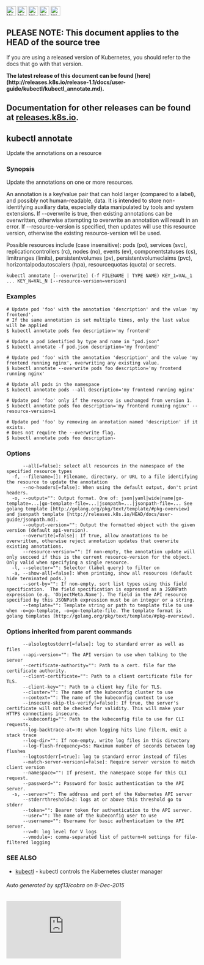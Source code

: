 <!-- BEGIN MUNGE: UNVERSIONED_WARNING -->

<!-- BEGIN STRIP_FOR_RELEASE -->

<img src="http://kubernetes.io/img/warning.png" alt="WARNING"
     width="25" height="25">
<img src="http://kubernetes.io/img/warning.png" alt="WARNING"
     width="25" height="25">
<img src="http://kubernetes.io/img/warning.png" alt="WARNING"
     width="25" height="25">
<img src="http://kubernetes.io/img/warning.png" alt="WARNING"
     width="25" height="25">
<img src="http://kubernetes.io/img/warning.png" alt="WARNING"
     width="25" height="25">

<h2>PLEASE NOTE: This document applies to the HEAD of the source tree</h2>

If you are using a released version of Kubernetes, you should
refer to the docs that go with that version.

<!-- TAG RELEASE_LINK, added by the munger automatically -->
<strong>
The latest release of this document can be found
[here](http://releases.k8s.io/release-1.1/docs/user-guide/kubectl/kubectl_annotate.md).

Documentation for other releases can be found at
[releases.k8s.io](http://releases.k8s.io).
</strong>
--

<!-- END STRIP_FOR_RELEASE -->

<!-- END MUNGE: UNVERSIONED_WARNING -->

## kubectl annotate

Update the annotations on a resource

### Synopsis


Update the annotations on one or more resources.

An annotation is a key/value pair that can hold larger (compared to a label), and possibly not human-readable, data.
It is intended to store non-identifying auxiliary data, especially data manipulated by tools and system extensions.
If --overwrite is true, then existing annotations can be overwritten, otherwise attempting to overwrite an annotation will result in an error.
If --resource-version is specified, then updates will use this resource version, otherwise the existing resource-version will be used.

Possible resources include (case insensitive): pods (po), services (svc),
replicationcontrollers (rc), nodes (no), events (ev), componentstatuses (cs),
limitranges (limits), persistentvolumes (pv), persistentvolumeclaims (pvc),
horizontalpodautoscalers (hpa), resourcequotas (quota) or secrets.

```
kubectl annotate [--overwrite] (-f FILENAME | TYPE NAME) KEY_1=VAL_1 ... KEY_N=VAL_N [--resource-version=version]
```

### Examples

```
# Update pod 'foo' with the annotation 'description' and the value 'my frontend'.
# If the same annotation is set multiple times, only the last value will be applied
$ kubectl annotate pods foo description='my frontend'

# Update a pod identified by type and name in "pod.json"
$ kubectl annotate -f pod.json description='my frontend'

# Update pod 'foo' with the annotation 'description' and the value 'my frontend running nginx', overwriting any existing value.
$ kubectl annotate --overwrite pods foo description='my frontend running nginx'

# Update all pods in the namespace
$ kubectl annotate pods --all description='my frontend running nginx'

# Update pod 'foo' only if the resource is unchanged from version 1.
$ kubectl annotate pods foo description='my frontend running nginx' --resource-version=1

# Update pod 'foo' by removing an annotation named 'description' if it exists.
# Does not require the --overwrite flag.
$ kubectl annotate pods foo description-
```

### Options

```
      --all[=false]: select all resources in the namespace of the specified resource types
  -f, --filename=[]: Filename, directory, or URL to a file identifying the resource to update the annotation
      --no-headers[=false]: When using the default output, don't print headers.
  -o, --output="": Output format. One of: json|yaml|wide|name|go-template=...|go-template-file=...|jsonpath=...|jsonpath-file=... See golang template [http://golang.org/pkg/text/template/#pkg-overview] and jsonpath template [http://releases.k8s.io/HEAD/docs/user-guide/jsonpath.md].
      --output-version="": Output the formatted object with the given version (default api-version).
      --overwrite[=false]: If true, allow annotations to be overwritten, otherwise reject annotation updates that overwrite existing annotations.
      --resource-version="": If non-empty, the annotation update will only succeed if this is the current resource-version for the object. Only valid when specifying a single resource.
  -l, --selector="": Selector (label query) to filter on
  -a, --show-all[=false]: When printing, show all resources (default hide terminated pods.)
      --sort-by="": If non-empty, sort list types using this field specification.  The field specification is expressed as a JSONPath expression (e.g. 'ObjectMeta.Name'). The field in the API resource specified by this JSONPath expression must be an integer or a string.
      --template="": Template string or path to template file to use when -o=go-template, -o=go-template-file. The template format is golang templates [http://golang.org/pkg/text/template/#pkg-overview].
```

### Options inherited from parent commands

```
      --alsologtostderr[=false]: log to standard error as well as files
      --api-version="": The API version to use when talking to the server
      --certificate-authority="": Path to a cert. file for the certificate authority.
      --client-certificate="": Path to a client certificate file for TLS.
      --client-key="": Path to a client key file for TLS.
      --cluster="": The name of the kubeconfig cluster to use
      --context="": The name of the kubeconfig context to use
      --insecure-skip-tls-verify[=false]: If true, the server's certificate will not be checked for validity. This will make your HTTPS connections insecure.
      --kubeconfig="": Path to the kubeconfig file to use for CLI requests.
      --log-backtrace-at=:0: when logging hits line file:N, emit a stack trace
      --log-dir="": If non-empty, write log files in this directory
      --log-flush-frequency=5s: Maximum number of seconds between log flushes
      --logtostderr[=true]: log to standard error instead of files
      --match-server-version[=false]: Require server version to match client version
      --namespace="": If present, the namespace scope for this CLI request.
      --password="": Password for basic authentication to the API server.
  -s, --server="": The address and port of the Kubernetes API server
      --stderrthreshold=2: logs at or above this threshold go to stderr
      --token="": Bearer token for authentication to the API server.
      --user="": The name of the kubeconfig user to use
      --username="": Username for basic authentication to the API server.
      --v=0: log level for V logs
      --vmodule=: comma-separated list of pattern=N settings for file-filtered logging
```

### SEE ALSO

* [kubectl](kubectl.md)	 - kubectl controls the Kubernetes cluster manager

###### Auto generated by spf13/cobra on 8-Dec-2015

<!-- BEGIN MUNGE: GENERATED_ANALYTICS -->
[![Analytics](https://kubernetes-site.appspot.com/UA-36037335-10/GitHub/docs/user-guide/kubectl/kubectl_annotate.md?pixel)]()
<!-- END MUNGE: GENERATED_ANALYTICS -->
